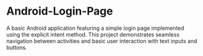 # Android-Login-Page
A basic Android application featuring a simple login page implemented using the explicit intent method. This project demonstrates seamless navigation between activities and basic user interaction with text inputs and buttons.
